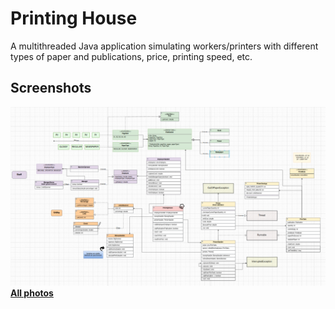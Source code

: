 # Printing House
A multithreaded Java application simulating workers/printers with different types of paper and publications, price, printing speed, etc.

## Screenshots

![UML Diagram](https://github.com/rebelscar/PrintingHouse/blob/master/src/com/citb408/uml_diagram/OverviewPhotos/Everything.png)
<br />
[**All photos**](https://github.com/rebelscar/PrintingHouse/blob/master/src/com/citb408/uml_diagram/OverviewPhotos)
